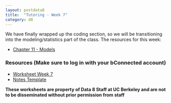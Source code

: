 ```yaml
---
layout: postdata8
title:  "Tutoring - Week 7"
category: d8
---
```


We have finally wrapped up the coding section, so we will be transitioning into the modeling/statistics part of the class.
The resources for this week:

- [Chapter 11 - Models](https://www.inferentialthinking.com/chapters/11/Testing_Hypotheses.html)


### Resources (Make sure to log in with your bConnected account)

- [Worksheet Week 7](https://drive.google.com/file/d/12P69MOeDToZBdJ0gnEb9Cak5Qg36j6Pu/view?usp=sharing)
- [Notes Template](/assets/docs/tutsec7.pdf)
<!--- [Notes Section 1](/assets/docs/tutsec6-sec1.pdf)
- [Notes Section 2](/assets/docs/tutsec6-sec2.pdf)
- [Worksheet Solution (Restricted Access)](https://drive.google.com/file/d/1vVr7uMtLZjaDl566wAqZjarSjvGw9vHs/view?usp=sharing) -->



**These worksheets are property of Data 8 Staff at UC Berkeley and are not to be disseminated without prior permission from staff**
